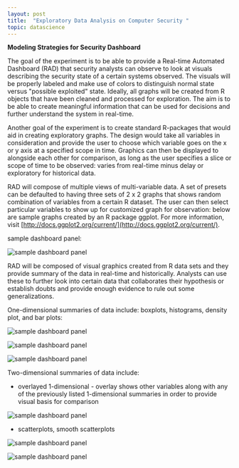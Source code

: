 ```yaml
---
layout: post
title:  "Exploratory Data Analysis on Computer Security "
topic: datascience
---
```


**Modeling Strategies for Security Dashboard**

The goal of the experiment is to be able to provide a Real-time Automated Dashboard (RAD) that security analysts can observe to look at visuals describing the security state of a certain systems observed. The visuals will be properly labeled and make use of colors to distinguish normal state versus "possible exploited" state. Ideally, all graphs will be created from R objects that have been cleaned and processed for exploration. The aim is to be able to create meaningful information that can be used for decisions and further understand the system in real-time.

Another goal of the experiment is to create standard R-packages that would aid in creating exploratory graphs. The design would take all variables in consideration and provide the user to choose which variable goes on the x or y axis at a specified scope in time. Graphics can then be displayed to alongside each other for comparison, as long as the user specifies a slice or scope of time to be observed: varies from real-time minus delay or exploratory for historical data.

RAD will compose of multiple views of multi-variable data. A set of presets can be defaulted to having three sets of  2 x 2 graphs that shows random combination of variables from a certain R dataset. The user can then select particular variables to show up for customized graph for observation: below are sample graphs created by an R package ggplot. For more information, visit [http://docs.ggplot2.org/current/](http://docs.ggplot2.org/current/).

sample dashboard panel:

![sample dashboard panel](/assets/images/datascience/dashboard2.jpg)

RAD will be composed of visual graphics created from R data sets and they provide summary of the data in real-time and historically. Analysts can use these to further look into certain data that collaborates their hypothesis or establish doubts and provide enough evidence to rule out some generalizations.

One-dimensional summaries of data include: boxplots, histograms, density plot, and bar plots:

![sample dashboard panel](/assets/images/datascience/1boxplots.PNG)

![sample dashboard panel](/assets/images/datascience/2histograms2.PNG)

![sample dashboard panel](/assets/images/datascience/2histograms.PNG)

Two-dimensional summaries of data include:

* overlayed 1-dimensional - overlay shows other variables along with any of the previously listed 1-dimensional summaries in order to provide visual basis for comparison

![sample dashboard panel](/assets/images/datascience/3-2dhistogramsoverlayed.PNG)

* scatterplots, smooth scatterplots

![sample dashboard panel](/assets/images/datascience/4scatterplots.PNG)

![sample dashboard panel](/assets/images/datascience/4scatterplots2.PNG)